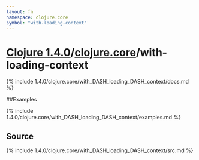 ```yaml
---
layout: fn
namespace: clojure.core
symbol: "with-loading-context"
---
```


# [Clojure 1.4.0](../../)/[clojure.core](../)/with-loading-context

{% include 1.4.0/clojure.core/with_DASH_loading_DASH_context/docs.md %}

##Examples

{% include 1.4.0/clojure.core/with_DASH_loading_DASH_context/examples.md %}
## Source
{% include 1.4.0/clojure.core/with_DASH_loading_DASH_context/src.md %}

